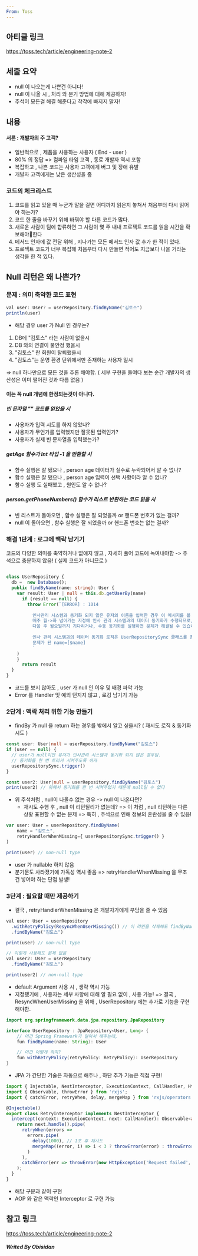 ```yaml
---
From: Toss
---
```

## 아티클 링크

https://toss.tech/article/engineering-note-2

## 세줄 요약

- null 이 나오는게 나쁜건 아니다!
- null 이 나올 시 , 처리 와 분기 방법에 대해 제공하자!
- 주석이 모든걸 해결 해준다고 착각에 빠지지 말자!
## 내용

#### 서론 : 개발자의 주 고객?

- 일반적으로 , 제품을 사용하는 사용자 ( End - user )
- 80% 의 정답
=> 컴파일 타임 고객 , 동료 개발자 역시 포함
- 복잡하고 , 나쁜 코드는 사용자 고객에게 버그 및 장애 유발
- 개발자 고객에게는 낮은 생산성을 줌

### 코드의 체크리스트

1. 코드를 읽고 있을 때 누군가 말을 걸면 어디까지 읽은지 놓쳐서 처음부터 다시 읽어야 하는가?
2. 코드 한 줄을 바꾸기 위해 바꿔야 할 다른 코드가 많다.
3. 새로운 사람이 팀에 합류하면 그 사람이 몇 주 내내 프로젝트 코드를 읽을 시간을 확보해야한다
4. 메서드 인자에 값 전달 위해 , 지나가는 모든 메서드 인자 값 추가 한 적이 있다.
5. 프로젝트 코드가 너무 복잡해 처음부터 다시 만들면 적어도 지금보다 나을 거라는 생각을 한 적 있다.

## Null 리턴은 왜 나쁜가?

### 문제 : 의미 축약한 코드 표현

```typescript
val user: User? = userRepository.findByName("김토스")
println(user)
```
- 해당 경우 user 가 Null 인 경우는?

1. DB에 "김토스" 라는 사람이 없을시
2. DB 와의 연결이 불안정 했을시
3. "김토스" 란 회원이 탈퇴했을시
4. "김토스"는 운영 환경 단위에서만 존재하는 사용자 일시

=> null 하나만으로 모든 것을 추론 해야함.
	( 세부 구현을 들여다 보는 순간 개발자의 생산성은 이미 떨어진 것과 다름 없음 )

#### 이는 꼭 null 개념에 한정되는것이 아니다.
##### 빈 문자열 "" 코드를 읽었을 시
- 사용자가 입력 시도를 하지 않았나?
- 사용자가 무언가를 입력했지만 잘못된 입력인가?
- 사용자가 실제 빈 문자열을 입력했는가?
##### getAge 함수가 Int 타입 -1 을 반환할 시
- 함수 실행은 잘 됐으나 , person age 데이터가 실수로 누락되어서 알 수 없나?
- 함수 실행은 잘 됐으나 , person age 입력이 선택 사항이라 알 수 없나?
- 함수 실행 도 실패했고 , 원인도 알 수 없나?
##### person.getPhoneNumbers() 함수가 리스트 반환하는 코드 읽을 시
- 빈 리스트가 돌아오면 , 함수 실행은 잘 되었을까 or 핸드폰 번호가 없는 걸까?
- null 이 돌아오면 , 함수 실행은 잘 되었을까 or 핸드폰 번호는 없는 걸까?

### 해결 1단계 : 로그에 맥락 남기기

코드의 다양한 의미를 축약하거나 없애지 않고 , 자세히 풀어 코드에 녹여내야함
-> 주석으로 충분하지 않음! ( 실제 코드가 아니므로 )

``` typescript

class UserRepository {
  db =  new Database();
  public findByName(name: string): User {
    var result: User | null = this.db.getUserBy(name)
	  if (result == null) {
		throw Error(`[ERROR] : 1014
		
	      인사관리 시스템과 동기화 되지 않은 유저의 이름을 입력한 경우 이 메시지를 볼 수 있습니다.
	      매주 월->화 넘어가는 자정에 인사 관리 시스템과의 데이터 동기화가 수행되므로, 새로운 사람이 월요일이 아닌 다른 날짜에 입사하지 않았는지 확인하십시오.
	      다음 주 월요일까지 기다리거나, 수동 동기화를 실행하면 문제가 해결될 수 있습니다.
	      
	      인사 관리 시스템과의 데이터 동기화 로직은 UserRepositorySync 클래스를 참고하십시오.
	      문제가 된 name=[$name]
	      `
    )
    }
      return result
  }
}
```

- 코드를 보지 않아도 , user 가 null 인 이유 및 배경 파악 가능
- Error 를 Handler 및 예외 던지지 않고 , 로깅 남기기 가능

### 2단계 : 맥락 처리 위한 기능 만들기

- findBy 가 null 을 return 하는 경우를 밖에서 알고 싶을시?
	( 재시도 로직 & 동기화 시도 )
```typescript
const user: User|null = userRepository.findByName("김토스")
if (user == null) {
  // user가 null이면 유저가 인사관리 시스템과 동기화 되지 않은 경우임.
  // 동기화를 한 번 트리거 시켜주도록 하자
  userRepositorySync.trigger()
}

const user2: User|null = userRepository.findByName("김토스")
print(user2) // 위에서 동기화를 한 번 시켜주었기 때문에 null일 수 없다
```
- 위 주석처럼 , null이 나올수 없는 경우
	-> null 이 나온다면?
	- 재시도 수행 후 , null 이 리턴될리가 없는데?
=> 이 처럼 , null 리턴하는 다른 상황 표현할 수 없는 문제
=> 특히 , 주석으로 인해 정보의 혼란성을 줄 수 있음!

```typescript
var user: User = userRepository.findByName(
    name = "김토스",
    retryHandlerWhenMissing={ userRepositorySync.trigger() }
)

print(user) // non-null type
```
- user 가 nullable 하지 않음
- 분기문도 사라졌기에 가독성 역시 좋음
=> retryHandlerWhenMissing 을 무조건 넣어야 하는 단점 발생!

### 3단계 : 필요할 때만 제공하기

- 결국 , retryHandlerWhenMissing 은 개발자가에게 부담을 줄 수 있음 
```typescript
val user: User = userRepository
  .withRetryPolicy(ResyncWhenUserMissing()) // 이 라인을 삭제해도 findByName() 호출에는 문제 없음
  .findByName("김토스")

print(user) // non-null type

// 이렇게 사용해도 문제 없음
val user2: User = userRepository
  .findByName("김토스")

print(user2) // non-null type
```
- default Argument 사용 시 , 생략 역시 가능
- 지정됐기에 , 사용자는 세부 사항에 대해 알 필요 없이 , 사용 가능!
=> 결국 , ResyncWhenUserMissing 을 위해 , UserRepository 에는 추가로 기능을 구현 해야함.

```java
import org.springframework.data.jpa.repository.JpaRepository

interface UserRepository : JpaRepository<User, Long> {
    // 이건 Spring Framework가 알아서 해주는데,
    fun findByName(name: String): User

    // 이건 어떻게 하지?
    fun withRetryPolicy(retryPolicy: RetryPolicy): UserRepository
}
```
- JPA 가 간단한 기술은 자동으로 해주나 , 하단 추가 기능은 직접 구현!
``` typescript
import { Injectable, NestInterceptor, ExecutionContext, CallHandler, HttpException } from '@nestjs/common';
import { Observable, throwError } from 'rxjs';
import { catchError, retryWhen, delay, mergeMap } from 'rxjs/operators';

@Injectable()
export class RetryInterceptor implements NestInterceptor {
  intercept(context: ExecutionContext, next: CallHandler): Observable<any> {
    return next.handle().pipe(
      retryWhen(errors =>
        errors.pipe(
          delay(1000), // 1초 후 재시도
          mergeMap((error, i) => i < 3 ? throwError(error) : throwError(error)) // 최대 3회 재시도
        )
      ),
      catchError(err => throwError(new HttpException('Request failed', 500)))
    );
  }
}

```
- 해당 구문과 같이 구현
- AOP 와 같은 맥락인 Interceptor 로 구현 가능

## 참고 링크
https://toss.tech/article/engineering-note-2

##### Writed By Obisidan